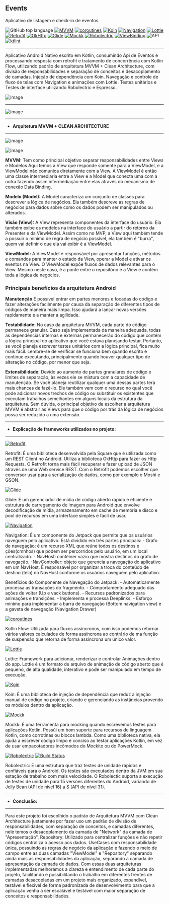 ## Events
Aplicativo de listagem e check-in de eventos.

![GitHub top language](https://img.shields.io/github/languages/top/Carlosjr01/Filmes-App) 
[![MVVM](https://img.shields.io/badge/Architecture-MVVM_+_CLEAN_ARCHITECTURE-black)](https://www.youtube.com/watch?v=tIPxSWx5qpk) 
[![coroutines](https://img.shields.io/badge/Kotlin_Flow-Asynchronous-black)](https://developer.android.com/kotlin/coroutines) 
[![Koin](https://img.shields.io/badge/koin-3.0.2-black.svg)]()
[![Navigation](https://img.shields.io/badge/navigation-2.4.0-black.svg)]()
[![Lottie](https://img.shields.io/badge/lottie-3.6.1-black.svg)]()
[![Retrofit](https://img.shields.io/badge/retrofit-2.9.0-black.svg)]()
[![OkHttp](https://img.shields.io/badge/okhttp-4.9.1-black.svg)]()
[![Glide](https://img.shields.io/badge/glide-4.11.0-black.svg)]()
[![Mockk](https://img.shields.io/badge/mockk-1.11.0-black.svg)]()
[![Robolectric](https://img.shields.io/badge/robolectric-4.7.3-black.svg)]()
[![ViewBinding](https://img.shields.io/badge/viewbinding-4.3.0-black.svg)]()
![API](https://img.shields.io/badge/API-Eventos-lightgrey)
[![ktlint](https://img.shields.io/badge/code%20style-%E2%9D%A4-FF4081.svg)]()

*******

Aplicativo Android Nativo escrito em Kotlin, consumindo Api de Eventos e processando resposta com retrofit e tratamento de concorrência com Kotlin Flow, utilizando padrão de arquitetura MVVM + Clean Architecture, com divisão de responsabilidades e separação de conceitos e desacoplamento de camadas. Injeção de dependência com Koin. Navegação e controle de fluxo de telas com Navigation e animações com Lottie. Testes unitários e Testes de interface utilizando Robolectric e Espresso.

![image](https://user-images.githubusercontent.com/9430430/148788876-a2cb5b49-63e4-4e1e-9be6-1e858f672987.png)
*******
![image](https://user-images.githubusercontent.com/9430430/148788991-61fde9d1-fe88-4e70-802c-4dc20dcff65f.png)

*******
* **Arquitetura MVVM + CLEAN ARCHITECTURE**
*******
![image](https://user-images.githubusercontent.com/9430430/148726004-f2bf587d-ef1b-4b53-8a1e-b3fb22515c5e.png)

![image](https://user-images.githubusercontent.com/9430430/148726286-ed2c0e92-897c-4e98-8cac-71ef7430f614.png)


**MVVM:** Tem como principal objetivo separar responsabilidades entre Views e Modelos
Aqui temos a View que responde somente para a ViewModel, e a ViewModel não comunica diretamente com a View. A ViewModel é então uma classe intermediaria entre a View e a Model que conecta uma com a outra fazendo assim intermediação entre elas através do mecanismo de conexão Data Binding.

**Modelo (Model):**
A Model caracteriza um conjunto de classes para descrever a lógica de negócios. Ela também descreve as regras de negócios para dados sobre como os dados podem ser manipulados ou alterados.

**Visão (View):**
A View representa componentes da interface do usuário. Ela também exibe os modelos na interface do usuário a partir do retorno da Presenter e da ViewModel. Assim como no MVP, a View aqui também tende a possuir o mínimo de regra de negócio possível, ela também é "burra", quem vai definir o que ela vai exibir é a ViewModel.

**ViewModel:**
A ViewModel é responsável por apresentar funções, métodos e comandos para manter o estado da View, operar a Model e ativar os eventos na View.
O ViewModel expõe fluxos de dados relevantes para o View. Mesmo neste caso, é a ponte entre o repositório e a View e contém toda a lógica de negócios.

### Principais benefícios da arquitetura Android
**Manutenção**
É possível entrar em partes menores e focadas do código e fazer alterações facilmente por causa da separação de diferentes tipos de códigos de maneira mais limpa. Isso ajudará a lançar novas versões rapidamente e a manter a agilidade.

**Testabilidade:**
No caso da arquitetura MVVM, cada parte do código permanece granular. Caso seja implementada da maneira adequada, todas as dependências internas e externas permanecerão do código que contém a lógica principal do aplicativo que você estava planejando testar.
Portanto, se você planeja escrever testes unitários com a lógica principal, fica muito mais fácil. Lembre-se de verificar se funciona bem quando escrito e continue executando, principalmente quando houver qualquer tipo de alteração no código, por menor que seja.

**Extensibilidade:**
Devido ao aumento de partes granulares de código e limites de separação, às vezes ele se mistura com a capacidade de manutenção. Se você planeja reutilizar qualquer uma dessas partes terá mais chances de fazê-lo.
Ele também vem com o recurso no qual você pode adicionar novos trechos de código ou substituir os existentes que executam trabalhos semelhantes em alguns locais da estrutura da arquitetura.
Sem dúvida, o principal objetivo de escolher a arquitetura MVVM é abstrair as Views para que o código por trás da lógica de negócios possa ser reduzido a uma extensão.

*******
* **Explicação de frameworks utilizados no projeto:**
*******

[![Retrofit](https://img.shields.io/badge/retrofit-2.9.0-black.svg)]()

Retrofit: É uma biblioteca desenvolvida pela Square que é utilizada como um REST Client no Android.
Utiliza a biblioteca OkHttp para fazer os Http Requests.
O Retrofit torna mais fácil recuperar e fazer upload de JSON através de uma Web service REST.
Com o Retrofit podemos escolher que conversor usar para a serialização de dados, como por exemplo o Moshi e GSON.

[![Glide](https://img.shields.io/badge/glide-4.11.0-black.svg)]()

Glide: É um gerenciador de mídia de código aberto rápido e eficiente e estrutura de carregamento de imagem para Android que envolve decodificação de mídia, armazenamento em cache de memória e disco e pool de recursos em uma interface simples e fácil de usar.

[![Navigation](https://img.shields.io/badge/navigation-2.4.0-black.svg)]()

Navigation: É um componente do Jetpack que permite que os usuários naveguem pelo aplicativo.
Está dividido em três partes principais:
        - Grafo de navegação: é um recurso XML que reúne todos os destinos e ções(cmnhos) que podem ser percorridos pelo usuário, em um local centralizado.
        - NavHost: contêiner vazio que mostra destinos do grafo de navegação.
        -NavController: objeto que gerencia a navegação do aplicativo em um NavHost. É responsável por organizar a troca do conteúdo de destino (tela) no
         NavHost conforme os usuários naveguem pelo aplicativo.

Benefícios do Componente de Navegação do Jetpack:
    - Automaticamente processa as transações do fragmento.
    - Comportamento adequado das ações de voltar (Up e vack buttons).
    - Recursos padronizados para animações e transições.
    - Implementa e processa Deeplinks.
    - Esforço mínimo para implementar a barra de navegação (Bottom navigation view) e a gaveta de navegação (Navigation Drawer)
   
[![coroutines](https://img.shields.io/badge/Kotlin_Flow-Asynchronous-black)](https://developer.android.com/kotlin/coroutines) 

Kotlin Flow: Utilizada para fluxos assíncronos, com isso podemos retornar vários valores calculados de forma assíncrona ao contrário de ma função de suspensão que retorna de forma assíncrona um único valor.

[![Lottie](https://img.shields.io/badge/lottie-3.6.1-black.svg)]()

Lottie: Framework para adicionar, renderizar e controlar Animações dentro do app. Lottie é um formato de arquivo de animação de código aberto que é pequeno, de alta qualidade, interativo e pode ser manipulado em tempo de execução.

[![Koin](https://img.shields.io/badge/koin-3.0.2-black.svg)]()

Koin: É uma biblioteca de injeção de dependência que reduz a injeção manual de código no projeto, criando e gerenciando as instâncias provendo os módulos dentro da aplicação.

[![Mockk](https://img.shields.io/badge/mockk-1.11.0-black.svg)]()

Mockk: É uma ferramenta para mocking quando escrevemos testes para aplicações Kotlin. Possúi um bom suporte para recursos de linguagem Kotlin, como corrotinas ou blocos lambda. Como uma biblioteca nativa, ela ajuda a escrever código limpo e conciso ao testar aplicações Kotlin, em vez de usar empacotadores incômodos do Mockito ou do PowerMock.

[![Robolectric](https://img.shields.io/badge/robolectric-4.7.3-black.svg)]()
[![Build Status](https://github.com/robolectric/robolectric/actions/workflows/tests.yml/badge.svg)](https://github.com/robolectric/robolectric/actions?query=workflow%3Atests)

Robolectric: É uma estrutura que traz testes de unidade rápidos e confiáveis para o Android. Os testes são executados dentro da JVM em sua estação de trabalho com mais velocidade. O Robolectic suporta a execução de testes de unidade para 15 versões diferentes do Android, variando de Jelly Bean (API de nível 16) a S (API de nível 31).

*******
* **Conclusão:** 
*******
Para este projeto foi escolhido o padrão de Arquitetura MVVM com Clean Architecture justamente por fazer uso um padrão de divisão de responsabilidades, com separação de conceitos, e camadas diferentes, nele temos o desacoplamento da camada de "Network" da camada de "Apresentação", Repository: Utilizado para centralizar funções e não repetir códigos centraliza o acesso aos dados. UseCases com responsabilidade única, possuindo as regras de negócio da aplicação e fazendo o meio de campo entre as duas camadas "ViewModel" e "Repository" separando ainda mais as responsabilidades da aplicação, separando a camada de apresentação da camada de dados.
Com essas duas arquiteturas implementadas melhoramos a clareza e entendimento de cada parte do projeto, facilitando e possibilitando o trabalho em diferentes frentes de camadas desacopladas em um projeto mais organizado, expandível, testável e flexível de forma padronizada de desenvolvimento para que a aplicação venha a ser escalável e testável com maior separação de conceitos e responsabilidades. 
